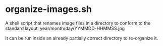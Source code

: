 # organize-images.sh

A shell script that renames image files in a directory to conform to
the standard layout: year/month/day/YYMMDD-HHMMSS.jpg

It can be run inside an already partially correct directory to
re-organize it.

